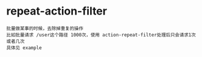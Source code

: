 # repeat-action-filter

```
批量做某事的时候，去除掉重复的操作
比如批量请求 /user这个路径 1000次，使用 action-repeat-filter处理后只会请求1次或者几次
具体见 example
```